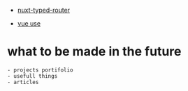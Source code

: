- [nuxt-typed-router](https://github.com/victorgarciaesgi/nuxt-typed-router)

- [vue use](https://vueuse.org/guide/)


# what to be made  in the future

    - projects portifolio
    - usefull things
    - articles
